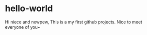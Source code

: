 # hello-world

Hi niece and newpew,
This is a my first github projects.
Nice to meet everyone of you~
